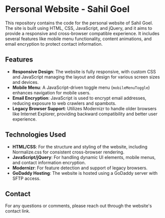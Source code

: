# Personal Website - Sahil Goel

This repository contains the code for the personal website of Sahil Goel. The site is built using HTML, CSS, JavaScript, and jQuery, and it aims to provide a responsive and cross-browser compatible experience. It includes several features like mobile menu functionality, content animations, and email encryption to protect contact information.

## Features

- **Responsive Design**: The website is fully responsive, with custom CSS and JavaScript managing the layout and design for various screen sizes and devices.
- **Mobile Menu**: A JavaScript-driven toggle menu (`mobileMenuToggle`) enhances navigation for mobile users.
- **Email Encryption**: JavaScript is used to encrypt email addresses, reducing exposure to web crawlers and spambots.
- **Legacy Browser Support**: Utilizes Modernizr to handle older browsers like Internet Explorer, providing backward compatibility and better user experience.

## Technologies Used

- **HTML/CSS**: For the structure and styling of the website, including Normalize.css for consistent cross-browser rendering.
- **JavaScript/jQuery**: For handling dynamic UI elements, mobile menus, and contact information encryption.
- **Modernizr**: For feature detection and support of legacy browsers.
- **GoDaddy Hosting**: The website is hosted using a GoDaddy server with SFTP access.

## Contact

For any questions or comments, please reach out through the website's contact link.
